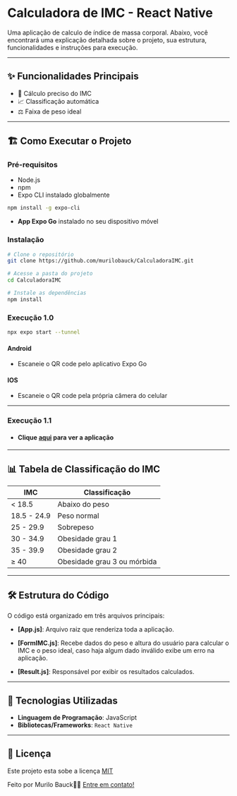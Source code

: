 # Calculadora de IMC - React Native

Uma aplicação de calculo de índice de massa corporal. Abaixo, você encontrará uma explicação detalhada sobre o projeto, sua estrutura, funcionalidades e instruções para execução.

---

## ✨ Funcionalidades Principais

- 🧮 Cálculo preciso do IMC
- 📈 Classificação automática
- ⚖️ Faixa de peso ideal

---

## 🏗️ Como Executar o Projeto

### Pré-requisitos
- Node.js
- npm
- Expo CLI instalado globalmente
```bash
npm install -g expo-cli
```
- **App Expo Go** instalado no seu dispositivo móvel

### Instalação
```bash
# Clone o repositório
git clone https://github.com/murilobauck/CalculadoraIMC.git

# Acesse a pasta do projeto
cd CalculadoraIMC

# Instale as dependências
npm install
```

### Execução 1.0
```bash
npx expo start --tunnel
```
#### Android
- Escaneie o QR code pelo aplicativo Expo Go

#### IOS
- Escaneie o QR code pela própria câmera do celular

---
### Execução 1.1

- #### Clique [aqui](https://drive.google.com/file/d/1kVHqrEEglsmLbcJw6WRH-7Hwj73zNvCL/view?usp=sharing) para ver a aplicação

---

## 📊 Tabela de Classificação do IMC

| IMC            |  Classificação               |
|----------------|------------------------------|
| < 18.5         |  Abaixo do peso              |
| 18.5 - 24.9    |  Peso normal                 |
| 25 - 29.9      |  Sobrepeso                   |
| 30 - 34.9      |  Obesidade grau 1            |
| 35 - 39.9      |  Obesidade grau 2            |
| ≥ 40           |  Obesidade grau 3 ou mórbida |

---


## 🛠️ Estrutura do Código

O código está organizado em três arquivos principais:

- **[App.js]**: Arquivo raiz que renderiza toda a aplicação.

- **[FormIMC.js]**: Recebe dados do peso e altura do usuário para calcular o IMC e o peso ideal, caso haja algum dado inválido exibe um erro na aplicação.

- **[Result.js]**: Responsável por exibir os resultados calculados.

---

## 🚀 Tecnologias Utilizadas

- **Linguagem de Programação**: JavaScript
- **Bibliotecas/Frameworks**: `React Native`

---

## 📝 Licença

Este projeto esta sobe a licença [MIT](https://github.com/murilobauck/ATVDS01/blob/main/LICENSE)

Feito por Murilo Bauck👋🏽 [Entre em contato!](https://www.linkedin.com/in/murilobauck/)
